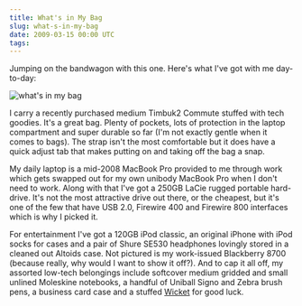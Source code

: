 ```yaml
---
title: What's in My Bag
slug: what-s-in-my-bag
date: 2009-03-15 00:00 UTC
tags:
---
```


<p>Jumping on the bandwagon with this one.  Here's what I've got with me day-to-day:</p>

<p><img src="/images/inmybag.jpg" alt="what's in my bag"  /></p>

<p>I carry a recently purchased medium Timbuk2 Commute stuffed with tech goodies.  It's a great bag.  Plenty of pockets, lots of protection in the laptop compartment and super durable so far (I'm not exactly gentle when it comes to bags).  The strap isn't the most comfortable but it does have a quick adjust tab that makes putting on and taking off the bag a snap.</p>

<p>My daily laptop is a mid-2008 MacBook Pro provided to me through work which gets swapped out for my own unibody MacBook Pro when I don't need to work.  Along with that I've got a 250GB LaCie rugged portable hard-drive.  It's not the most attractive drive out there, or the cheapest, but it's one of the few that have USB 2.0, Firewire 400 and Firewire 800 interfaces which is why I picked it.</p>

<p>For entertainment I've got a 120GB iPod classic, an original iPhone with iPod socks for cases and a pair of Shure SE530 headphones lovingly stored in a cleaned out Altoids case. Not pictured is my work-issued Blackberry 8700 (because really, why would I want to show it off?). And to cap it all off, my assorted low-tech belongings include softcover medium gridded and small unlined Moleskine notebooks, a handful of Uniball Signo and Zebra brush pens, a business card case and a stuffed <a href="http://starwars.wikia.com/wiki/Wicket_Wystri_Warrick">Wicket</a> for good luck.</p>
